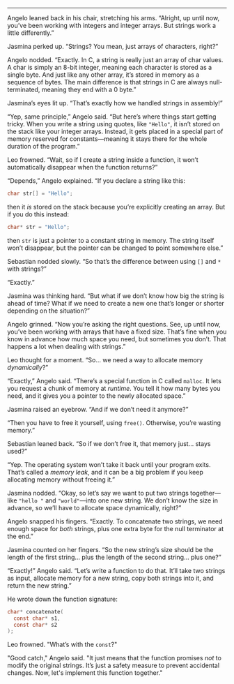 

---

Angelo leaned back in his chair, stretching his arms. “Alright, up until now, you’ve been working with integers and integer arrays. But strings work a little differently.”  

Jasmina perked up. “Strings? You mean, just arrays of characters, right?”  

Angelo nodded. “Exactly. In C, a string is really just an array of char values. A char is simply an 8-bit integer, meaning each character is stored as a single byte. And just like any other array, it’s stored in memory as a sequence of bytes. The main difference is that strings in C are always null-terminated, meaning they end with a 0 byte.”


Jasmina’s eyes lit up. “That’s exactly how we handled strings in assembly!”  

“Yep, same principle,” Angelo said. “But here’s where things start getting tricky. When you write a string using quotes, like `"Hello"`, it isn’t stored on the stack like your integer arrays. Instead, it gets placed in a special part of memory reserved for constants—meaning it stays there for the whole duration of the program.”  

Leo frowned. “Wait, so if I create a string inside a function, it won’t automatically disappear when the function returns?”  

“Depends,” Angelo explained. “If you declare a string like this:  

```c
char str[] = "Hello";
```  

then it *is* stored on the stack because you’re explicitly creating an array. But if you do this instead:  

```c
char* str = "Hello";
```  

then `str` is just a pointer to a constant string in memory. The string itself won’t disappear, but the pointer can be changed to point somewhere else.”  

Sebastian nodded slowly. “So that’s the difference between using `[]` and `*` with strings?”  

“Exactly.”  

Jasmina was thinking hard. “But what if we don’t know how big the string is ahead of time? What if we need to create a new one that’s longer or shorter depending on the situation?”  

Angelo grinned. “Now you’re asking the right questions. See, up until now, you’ve been working with arrays that have a fixed size. That’s fine when you know in advance how much space you need, but sometimes you don’t. That happens a lot when dealing with strings.”  

Leo thought for a moment. “So… we need a way to allocate memory *dynamically*?”  

“Exactly,” Angelo said. “There’s a special function in C called `malloc`. It lets you request a chunk of memory at *runtime*. You tell it how many bytes you need, and it gives you a pointer to the newly allocated space.”  

Jasmina raised an eyebrow. “And if we don’t need it anymore?”  

“Then you have to free it yourself, using `free()`. Otherwise, you’re wasting memory.”  

Sebastian leaned back. “So if we don’t free it, that memory just… stays used?”  

“Yep. The operating system won’t take it back until your program exits. That’s called a *memory leak*, and it can be a big problem if you keep allocating memory without freeing it.”  

Jasmina nodded. “Okay, so let’s say we want to put two strings together—like `"hello "` and `"world"`—into one new string. We don’t know the size in advance, so we’ll have to allocate space dynamically, right?”  

Angelo snapped his fingers. “Exactly. To concatenate two strings, we need enough space for *both* strings, plus one extra byte for the null terminator at the end.”  

Jasmina counted on her fingers. “So the new string’s size should be the length of the first string… plus the length of the second string… plus one?”  

“Exactly!” Angelo said. “Let’s write a function to do that. It’ll take two strings as input, allocate memory for a new string, copy both strings into it, and return the new string.”  

He wrote down the function signature:  

```c
char* concatenate(
  const char* s1,
  const char* s2
);
```  

Leo frowned. "What’s with the `const`?"  

"Good catch," Angelo said. "It just means that the function promises
*not* to modify the original strings. It’s just a safety measure to
prevent accidental changes. Now, let's implement this function
together."
